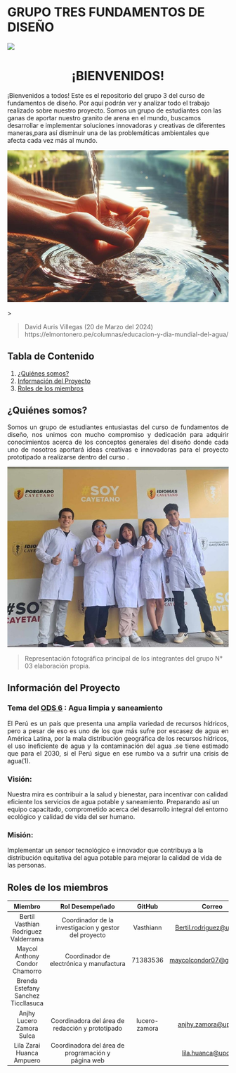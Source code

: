 # GRUPO TRES FUNDAMENTOS DE DISEÑO
<p align="left">
  <img src="https://semanadelcannabis.cayetano.edu.pe/assets/img/logo-upch.png" width="150">
    <h1 align="center">¡BIENVENIDOS!</h1>
</p>
 ¡Bienvenidos a todos! Este es el repositorio del grupo 3  del curso de fundamentos de diseño. Por aquí  podrán ver y analizar todo el trabajo realizado sobre nuestro proyecto.
Somos un grupo de estudiantes con las ganas de aportar nuestro granito de arena en el mundo, buscamos desarrollar e implementar soluciones innovadoras y creativas de diferentes  maneras,para así disminuir  una de las problemáticas ambientales que afecta cada vez más al mundo.
<p align="center">
  <p align="center">
  <img src="https://github.com/lucero-zamora/Grupo3-FdD/blob/main/FdD/IMAGENES/agua.jpg" width="750" style="margin: auto;">
</p>>
<blockquote>
  <p>David Auris Villegas (20 de Marzo del 2024)  https://elmontonero.pe/columnas/educacion-y-dia-mundial-del-agua/</p>
</blockquote>

## Tabla de Contenido
  1. [¿Quiénes somos?](#quiénes-somos)
  2. [Información del Proyecto](#información-del-proyecto)
  3. [Roles de los miembros](#roles-de-los-miembros)

## ¿Quiénes somos?
<p align="justify">
 Somos un grupo de estudiantes entusiastas del curso de fundamentos de diseño, nos unimos con mucho compromiso y dedicación para adquirir conocimientos acerca de los conceptos generales del diseño donde cada uno de nosotros aportará ideas creativas e innovadoras para el proyecto prototipado a realizarse dentro del curso . 
</p>
<p align="center">
  <img src="https://github.com/lucero-zamora/Grupo3-FdD/blob/main/FdD/IMAGENES/imagen%20grupal.jpg" width="600" style="margin: auto;">
</p>
<blockquote>
  <p>   Representación fotográfica  principal de los integrantes del grupo N° 03 elaboración propia.  </p>
</blockquote>

## Información del Proyecto
### Tema del [ODS 6](https://www.un.org/sustainabledevelopment/es/water-and-sanitation/) : Agua limpia y saneamiento
<p align="justify">
El Perú es un país que presenta una amplia variedad de recursos hídricos, pero a pesar de eso es uno de los que más sufre por escasez de agua en América Latina, por la mala distribución  geográfica de los recursos hídricos, el uso ineficiente de agua y la contaminación del agua .se tiene estimado que para el 2030, si el Perú sigue en  ese rumbo va a sufrir una crisis de agua(1).
</p>

### Visión:
Nuestra mira es contribuir a la salud y bienestar, para incentivar con calidad  eficiente los servicios de agua potable y saneamiento. Preparando así un equipo capacitado, comprometido acerca del desarrollo integral del entorno ecológico y calidad de vida del ser humano.

### Misión:
 Implementar un sensor tecnológico  e innovador que contribuya a la distribución equitativa del agua potable para mejorar la calidad de vida de las personas.
 ## Roles de los miembros
| Miembro | Rol Desempeñado | GitHub | Correo |
| :------------: | :------------: | :------------: | :------------: |
|Bertil Vasthian Rodriguez Valderrama| Coordinador de la investigacion y gestor del proyecto | Vasthiann |Bertil.rodriguez@upch.pe  |
| Maycol Anthony Condor Chamorro | Coordinador de electrónica y manufactura | 71383536| maycolcondor07@gmail.com |
| Brenda Estefany Sanchez Ticcllasuca | |  |  |
| Anjhy Lucero Zamora Sulca | Coordinadora del área de redacción y prototipado| lucero-zamora| anjhy.zamora@upch.pe |
|Lila Zarai Huanca Ampuero| Coordinadora del área de programación y página web| | lila.huanca@upch.pe |


